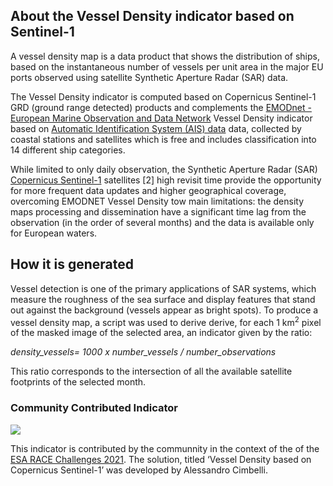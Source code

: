 ## About the Vessel Density indicator based on Sentinel-1

A vessel density map is a data product that shows the distribution of ships, based on the instantaneous number of vessels per unit area in the major EU ports observed using satellite Synthetic Aperture Radar (SAR) data.

The Vessel Density indicator is computed based on Copernicus Sentinel-1 GRD (ground range detected) products and complements the [EMODnet - European Marine Observation and Data Network](https://emodnet.ec.europa.eu/geonetwork/srv/eng/catalog.search#/metadata/0f2f3ff1-30ef-49e1-96e7-8ca78d58a07c) Vessel Density indicator based on [ Automatic Identification System (AIS) data](https://www.imo.org/en/OurWork/Safety/Pages/AIS.aspx) data, collected by coastal stations and satellites which is free and includes classification into 14 different ship categories.

While limited to only daily observation, the Synthetic Aperture Radar (SAR) [Copernicus Sentinel-1](https://sentinels.copernicus.eu/web/sentinel/missions/sentinel-1) satellites [2] high revisit time provide the opportunity for more frequent data updates and higher geographical coverage, overcoming EMODNET Vessel Density tow main limitations: the density maps processing and dissemination have a significant time lag from the observation (in the order of several months) and the data is available only for European waters. 

## How it is generated

Vessel detection is one of the primary applications of SAR systems, which measure the roughness of the sea surface and display features that stand out against the background (vessels appear as bright spots). To produce a vessel density map, a script was used to derive derive, for each 1 km<sup>2</sup> pixel of the masked image of the selected area, an indicator given by the ratio: 

  
*density_vessels= 1000 x number_vessels / number_observations*


This ratio corresponds to the intersection of all the available satellite footprints of the selected month.

### Community Contributed Indicator 

![](https://img.shields.io/badge/eodash-community-blue)
  
This indicator is contributed by the communnity in the context of the of the [ESA RACE Challenges 2021](https://eo4society.esa.int/2021/07/08/race-challenges-2021-first-winner/). The solution, titled ‘Vessel Density based on Copernicus Sentinel-1’ was developed by Alessandro Cimbelli. 


